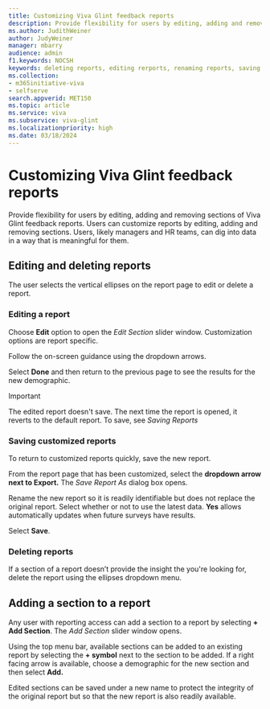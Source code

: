 ```yaml
---
title: Customizing Viva Glint feedback reports
description: Provide flexibility for users by editing, adding and removing sections of Viva Glint feedback reports. 
ms.author: JudithWeiner
author: JudyWeiner
manager: mbarry
audience: admin
f1.keywords: NOCSH
keywords: deleting reports, editing rerports, renaming reports, saving new reports, adding report sections
ms.collection:  
- m365initiative-viva
- selfserve 
search.appverid: MET150 
ms.topic: article
ms.service: viva
ms.subservice: viva-glint
ms.localizationpriority: high
ms.date: 03/18/2024
---
```


# Customizing Viva Glint feedback reports

Provide flexibility for users by editing, adding and removing sections of Viva Glint feedback reports. Users can customize reports by editing, adding and removing sections. Users, likely managers and HR teams, can dig into data in a way that is meaningful for them.

## Editing and deleting reports

The user selects the vertical ellipses on the report page to edit or delete a report.

### Editing a report

Choose **Edit** option to open the *Edit Section* slider window. Customization options are report specific. 

Follow the on-screen guidance using the dropdown arrows. 

Select **Done** and then return to the previous page to see the results for the new demographic. 

>[!IMPORTANT]
>The edited report doesn't save. The next time the report is opened, it reverts to the default report. To save, see *Saving Reports*

### Saving customized reports

To return to customized reports quickly, save the new report.

From the report page that has been customized, select the **dropdown arrow next to Export.** The *Save Report As* dialog box opens. 

Rename the new report so it is readily identifiable but does not replace the original report. Select whether or not to use the latest data.  **Yes** allows automatically updates when future surveys have results. 

Select **Save**.

### Deleting reports

If a section of a report doesn’t provide the insight the you're looking for, delete the report using the ellipses dropdown menu.

## Adding a section to a report

Any user with reporting access can add a section to a report by selecting **+ Add Section**. The *Add Section* slider window opens.

Using the top menu bar, available sections can be added to an existing report by selecting the **+ symbol** next to the section to be added. If a right facing arrow is available, choose a demographic for the new section and then select **Add.**









Edited sections can be saved under a new name to protect the integrity of the original report but so that the new report is also readily available.

